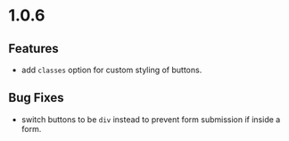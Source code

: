 # 1.0.6

## Features

- add `classes` option for custom styling of buttons.

## Bug Fixes

- switch buttons to be `div` instead to prevent form submission if inside a form.